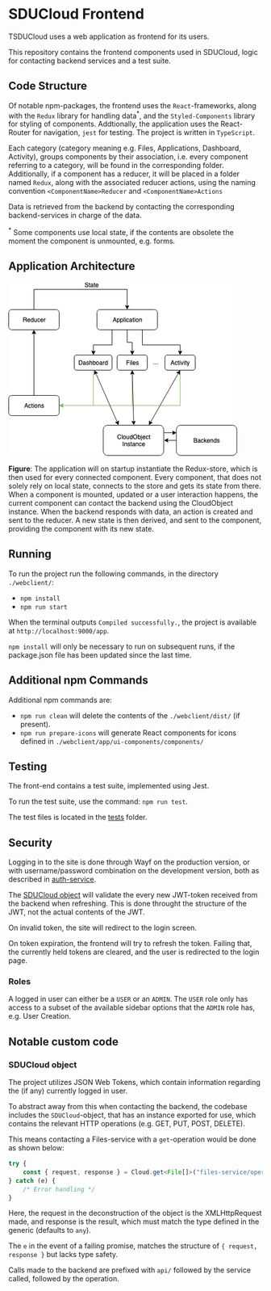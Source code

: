 # SDUCloud Frontend

TSDUCloud uses a web application as frontend for its users.

This repository contains the frontend components used in SDUCloud, logic for contacting backend services and a test suite.

## Code Structure

Of notable npm-packages, the frontend uses the `React`-frameworks, along with the `Redux` library for handling data<sup>\*</sup>, and the `Styled-Components` library for styling of components. Addtionally, the application uses the React-Router for navigation, `jest` for testing. The project is written in `TypeScript`.

Each category (category meaning e.g. Files, Applications, Dashboard, Activity), groups components by their association, i.e. every component referring to a category, will be found in the corresponding folder. Additionally, if a component has a reducer, it will be placed in a folder named `Redux`, along with the associated reducer actions, using the naming convention `<ComponentName>Reducer` and `<ComponentName>Actions`

Data is retrieved from the backend by contacting the corresponding backend-services in charge of the data.

<sup>\*</sup> Some components use local state, if the contents are obsolete the moment the component is unmounted, e.g. forms.

## Application Architecture

![Frontend Diagram](./webclient/Wiki/FrontEndDiagram.png)

**Figure**: The application will on startup instantiate the Redux-store, which is then used for every connected component. Every component, that does not solely rely on local state, connects to the store and gets its state from there. When a component is mounted, updated or a user interaction happens, the current component can contact the backend using the CloudObject instance. When the backend responds with data, an action is created and sent to the reducer. A new state is then derived, and sent to the component, providing the component with its new state.

## Running

To run the project run the following commands, in the directory `./webclient/`:

- `npm install`
- `npm run start`

When the terminal outputs `Compiled successfully.`, the project is available at `http://localhost:9000/app`.

`npm install` will only be necessary to run on subsequent runs, if the package.json file has been updated since the last
time.

## Additional npm Commands

Additional npm commands are:

- `npm run clean` will delete the contents of the `./webclient/dist/` (if present).
- `npm run prepare-icons` will generate React components for icons defined in `./webclient/app/ui-components/components/`

## Testing

The front-end contains a test suite, implemented using Jest.

To run the test suite, use the command: `npm run test`.

The test files is located in the [tests](./webclient/__tests__/) folder.

## Security

Logging in to the site is done through Wayf on the production version, or with username/password combination on the development version, both as described in [auth-service](../auth-service#authenticating-with-sducloud).

The [SDUCloud object](#sducloud-object) will validate the every new JWT-token received from the backend when refreshing. This is done throught the structure of the JWT, not the actual contents of the JWT.

On invalid token, the site will redirect to the login screen.

On token expiration, the frontend will try to refresh the token. Failing that, the currently held tokens are cleared, and the user is redirected to the login page.

### Roles

A logged in user can either be a `USER` or an `ADMIN`. The `USER` role only has access to a subset of the available sidebar options that the `ADMIN` role has, e.g. User Creation.

## Notable custom code

### SDUCloud object

The project utilizes JSON Web Tokens, which contain information regarding the (if any) currently logged in user.

To abstract away from this when contacting the backend, the codebase includes the `SDUCloud`-object, that has an instance exported for use, which contains the relevant HTTP operations (e.g. GET, PUT, POST, DELETE).

This means contacting a Files-service with a `get`-operation would be done as shown below:

```typescript
try {
    const { request, response } = Cloud.get<File[]>("files-service/operation");
} catch (e) {
    /* Error handling */
}
```

Here, the request in the deconstruction of the object is the XMLHttpRequest made, and response is the result, which must match the type defined in the generic (defaults to `any`).

The `e` in the event of a failing promise, matches the structure of `{ request, response }` but lacks type safety.

Calls made to the backend are prefixed with `api/` followed by the service called, followed by the operation.
